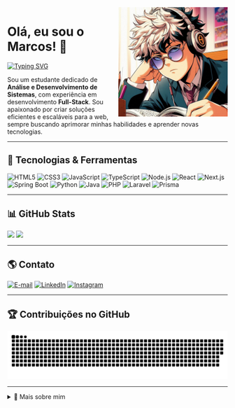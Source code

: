 <img align="right" alt="Estudando" height="250px" src="./person-icon-studing.jpeg">

# Olá, eu sou o Marcos! 👋
[![Typing SVG](https://readme-typing-svg.demolab.com?font=Fira+Code&weight=600&size=25&pause=1000&color=0CF25D&random=false&width=435&height=40&lines=Desenvolvedor+Full-Stack)](https://git.io/typing-svg)

Sou um estudante dedicado de **Análise e Desenvolvimento de Sistemas**, com experiência em desenvolvimento **Full-Stack**. Sou apaixonado por criar soluções eficientes e escaláveis para a web, sempre buscando aprimorar minhas habilidades e aprender novas tecnologias.

---

## 🚀 Tecnologias & Ferramentas


  ![HTML5](https://img.shields.io/badge/HTML5-000?style=for-the-badge&logo=html5&logoColor=E34F26)
  ![CSS3](https://img.shields.io/badge/CSS3-000?style=for-the-badge&logo=css3&logoColor=1572B6)
  ![JavaScript](https://img.shields.io/badge/JavaScript-000?style=for-the-badge&logo=javascript&logoColor=F7DF1E)
  ![TypeScript](https://img.shields.io/badge/TypeScript-000?style=for-the-badge&logo=typescript&logoColor=3178C6)
  ![Node.js](https://img.shields.io/badge/Node.js-000?style=for-the-badge&logo=node.js&logoColor=339933)
  ![React](https://img.shields.io/badge/React-000?style=for-the-badge&logo=react&logoColor=61DAFB)
  ![Next.js](https://img.shields.io/badge/Next.js-000?style=for-the-badge&logo=next.js&logoColor=FFFFFF)
  ![Spring Boot](https://img.shields.io/badge/Spring_Boot-000?style=for-the-badge&logo=spring&logoColor=6DB33F)
  ![Python](https://img.shields.io/badge/Python-000?style=for-the-badge&logo=python&logoColor=3776AB)
  ![Java](https://img.shields.io/badge/Java-000?style=for-the-badge&logo=java&logoColor=007396)
  ![PHP](https://img.shields.io/badge/PHP-000?style=for-the-badge&logo=php&logoColor=777BB4)
  ![Laravel](https://img.shields.io/badge/Laravel-000?style=for-the-badge&logo=laravel&logoColor=FF2D20)
  ![Prisma](https://img.shields.io/badge/Prisma-000?style=for-the-badge&logo=prisma&logoColor=2D3748)

---

## 📊 GitHub Stats

<div align="left">
  <img height="180em" src="https://github-readme-stats-git-masterrstaa-rickstaa.vercel.app/api?username=m4rrec0s&hide_title=true&show_icons=true&include_all_commits=false&count_private=true&line_height=30&hide=issues&bg_color=000&title_color=0CF25D&text_color=FFF&border_radius=3&border_color=0CF25D&icon_color=0CF25D" />
  <img height="180em" src="https://github-readme-stats-git-masterrstaa-rickstaa.vercel.app/api/top-langs/?username=m4rrec0s&layout=compact&hide_title=false&count_private=true&langs_icons=true&hide=html,css,shell,kotlin&title_color=0CF25D&bg_color=000&text_color=FFF&border_radius=3&border_color=0CF25D" />
</div>

---

## 🌎 Contato

[![E-mail](https://img.shields.io/badge/-Email-000?style=for-the-badge&logo=microsoft-outlook&logoColor=0CF25D)](mailto:marcos_rique@outlook.com)
[![LinkedIn](https://img.shields.io/badge/-LinkedIn-000?style=for-the-badge&logo=linkedin&logoColor=0CF25D)](https://www.linkedin.com/in/marcos-henrique-araujo/)
[![Instagram](https://img.shields.io/badge/-Instagram-000?style=for-the-badge&logo=instagram&logoColor=0CF25D)](https://www.instagram.com/marcos_henrique_eu/)

---

## 🏆 Contribuições no GitHub

<picture>
  <source media="(prefers-color-scheme: dark)" srcset="https://raw.githubusercontent.com/m4rrec0s/m4rrec0s/output/github-contribution-grid-snake-dark.svg">
  <source media="(prefers-color-scheme: light)" srcset="https://raw.githubusercontent.com/m4rrec0s/m4rrec0s/output/github-contribution-grid-snake.svg">
  <img alt="github contribution grid snake animation" src="https://raw.githubusercontent.com/m4rrec0s/m4rrec0s/output/github-contribution-grid-snake.svg">
</picture>

---

<details>
  <summary>📌 Mais sobre mim</summary> 
  
  - Acesse meu [portfólio](https://marcoshenrique-dev.vercel.app/) para mais informações sobre meus projetos.
  
</details>
